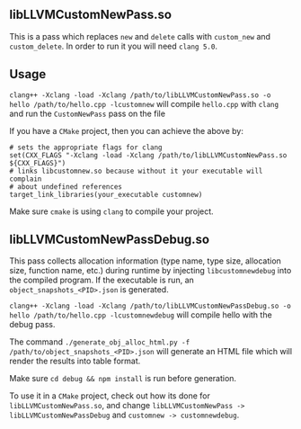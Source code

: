 ## libLLVMCustomNewPass.so

This is a pass which replaces `new` and `delete` calls with `custom_new`
and `custom_delete`. In order to run it you will need `clang 5.0`.

## Usage

`clang++ -Xclang -load -Xclang /path/to/libLLVMCustomNewPass.so -o
hello /path/to/hello.cpp -lcustomnew` will compile `hello.cpp` with `clang`
and run the `CustomNewPass` pass on the file

If you have a `CMake` project, then you can achieve the above by:

```
# sets the appropriate flags for clang
set(CXX_FLAGS "-Xclang -load -Xclang /path/to/libLLVMCustomNewPass.so ${CXX_FLAGS}")
# links libcustomnew.so because without it your executable will complain
# about undefined references
target_link_libraries(your_executable customnew)
```

Make sure `cmake` is using `clang` to compile your project.

## libLLVMCustomNewPassDebug.so

This pass collects allocation information (type name, type size, allocation size,
function name, etc.) during runtime by injecting
`libcustomnewdebug` into the compiled program. If the executable is run, an
`object_snapshots_<PID>.json` is generated.

`clang++ -Xclang -load -Xclang /path/to/libLLVMCustomNewPassDebug.so -o
hello /path/to/hello.cpp -lcustomnewdebug` will compile hello with
the debug pass.

The command `./generate_obj_alloc_html.py -f /path/to/object_snapshots_<PID>.json`
will generate an HTML file which will render the results into table format.

Make sure `cd debug && npm install` is run before generation.

To use it in a `CMake` project, check out how its done for `libLLVMCustomNewPass.so`,
and change `libLLVMCustomNewPass -> libLLVMCustomNewPassDebug` and
`customnew -> customnewdebug`.
